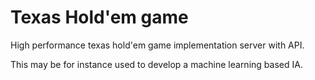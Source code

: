 # Texas Hold'em game

High performance texas hold'em game implementation server with API.

This may be for instance used to develop a machine learning based IA.
